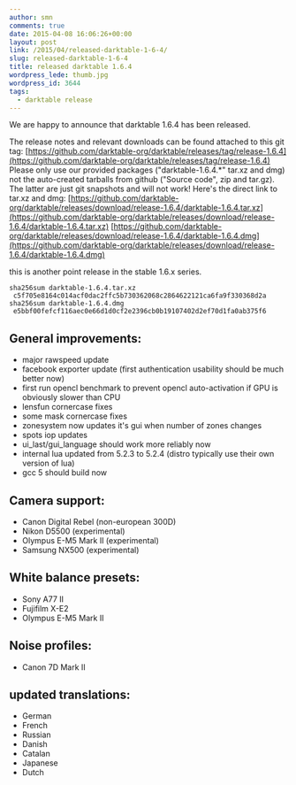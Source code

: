 ```yaml
---
author: smn
comments: true
date: 2015-04-08 16:06:26+00:00
layout: post
link: /2015/04/released-darktable-1-6-4/
slug: released-darktable-1-6-4
title: released darktable 1.6.4
wordpress_lede: thumb.jpg
wordpress_id: 3644
tags:
  - darktable release
---
```

We are happy to announce that darktable 1.6.4 has been released.

The release notes and relevant downloads can be found attached to this git tag:
[https://github.com/darktable-org/darktable/releases/tag/release-1.6.4](https://github.com/darktable-org/darktable/releases/tag/release-1.6.4)
Please only use our provided packages ("darktable-1.6.4.*" tar.xz and dmg) not the auto-created tarballs from github ("Source code", zip and tar.gz). The latter are just git snapshots and will not work! Here's the direct link to tar.xz and dmg:
[https://github.com/darktable-org/darktable/releases/download/release-1.6.4/darktable-1.6.4.tar.xz](https://github.com/darktable-org/darktable/releases/download/release-1.6.4/darktable-1.6.4.tar.xz)
[https://github.com/darktable-org/darktable/releases/download/release-1.6.4/darktable-1.6.4.dmg](https://github.com/darktable-org/darktable/releases/download/release-1.6.4/darktable-1.6.4.dmg)

this is another point release in the stable 1.6.x series.

    sha256sum darktable-1.6.4.tar.xz
     c5f705e8164c014acf0dac2ffc5b730362068c2864622121ca6fa9f330368d2a
    sha256sum darktable-1.6.4.dmg
     e5bbf00fefcf116aec0e66d1d0cf2e2396cb0b19107402d2ef70d1fa0ab375f6

## General improvements:

* major rawspeed update
* facebook exporter update (first authentication usability should be much better now)
* first run opencl benchmark to prevent opencl auto-activation if GPU is obviously slower than CPU
* lensfun cornercase fixes
* some mask cornercase fixes
* zonesystem now updates it's gui when number of zones changes
* spots iop updates
* ui_last/gui_language should work more reliably now
* internal lua updated from 5.2.3 to 5.2.4 (distro typically use their own version of lua)
* gcc 5 should build now

## Camera support:

* Canon Digital Rebel (non-european 300D)
* Nikon D5500 (experimental)
* Olympus E-M5 Mark II (experimental)
* Samsung NX500 (experimental)

## White balance presets:

* Sony A77 II
* Fujifilm X-E2
* Olympus E-M5 Mark II

## Noise profiles:

* Canon 7D Mark II

## updated translations:

* German
* French
* Russian
* Danish
* Catalan
* Japanese
* Dutch


